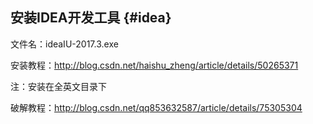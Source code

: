 ## **安装IDEA开发工具** {#idea}

文件名：ideaIU-2017.3.exe

安装教程：http://blog.csdn.net/haishu_zheng/article/details/50265371

注：安装在全英文目录下

破解教程：http://blog.csdn.net/qq853632587/article/details/75305304